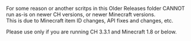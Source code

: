 For some reason or another scritps in this Older Releases folder CANNOT run as-is on newer CH versions, or newer Minecraft versions.  
This is due to Minecraft item ID changes, API fixes and changes, etc.  

Please use only if you are running CH 3.3.1 and Minecraft 1.8 or below.